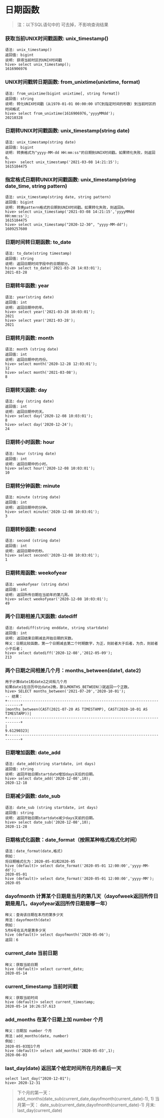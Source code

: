 # 日期函数
>注：以下SQL语句中的 可去掉，不影响查询结果

### 获取当前UNIX时间戳函数: unix_timestamp()
```hql
语法: unix_timestamp()
返回值: bigint
说明: 获得当前时区的UNIX时间戳
hive> select unix_timestamp();
1616906976
```
### UNIX时间戳转日期函数: from_unixtime(unixtime, format)
```hql
语法: from_unixtime(bigint unixtime[, string format])
返回值: string
说明: 转化UNIX时间戳（从1970-01-01 00:00:00 UTC到指定时间的秒数）到当前时区的时间格式
hive> select from_unixtime(1616906976,'yyyyMMdd');
20210328
```
### 日期转UNIX时间戳函数: unix_timestamp(string date)
```hql
语法: unix_timestamp(string date)
返回值: bigint
说明: 转换格式为"yyyy-MM-dd HH:mm:ss"的日期到UNIX时间戳。如果转化失败，则返回0。
hive>  select unix_timestamp('2021-03-08 14:21:15');
1615184475
```
### 指定格式日期转UNIX时间戳函数: unix_timestamp(string date_time, string pattern)
```hql
语法: unix_timestamp(string date, string pattern)
返回值: bigint
说明: 转换pattern格式的日期到UNIX时间戳。如果转化失败，则返回0。
hive> select unix_timestamp('2021-03-08 14:21:15','yyyyMMdd HH:mm:ss');
1615184475
hive> select unix_timestamp("2020-12-30", "yyyy-MM-dd");
1609257600
```
### 日期时间转日期函数: to_date
```hql
语法: to_date(string timestamp)
返回值: string
说明: 返回日期时间字段中的日期部分。
hive> select to_date('2021-03-28 14:03:01');
2021-03-28
```
### 日期转年函数: year
```hql
语法: year(string date)
返回值: int
说明: 返回日期中的年。
hive> select year('2021-03-28 10:03:01');
2021
hive> select year('2021-03-28');
2021
```
### 日期转月函数: month
```hql
语法: month (string date)
返回值: int
说明: 返回日期中的月份。
hive> select month('2020-12-28 12:03:01');
12
hive> select month('2021-03-08');
8
```
### 日期转天函数: day
```hql
语法: day (string date)
返回值: int
说明: 返回日期中的天。
hive> select day('2020-12-08 10:03:01');
8
hive> select day('2020-12-24');
24
```
### 日期转小时函数: hour
```hql
语法: hour (string date)
返回值: int
说明: 返回日期中的小时。
hive> select hour('2020-12-08 10:03:01');
10
```
### 日期转分钟函数: minute
```hql
语法: minute (string date)
返回值: int
说明: 返回日期中的分钟。
hive> select minute('2020-12-08 10:03:01');
3
```
### 日期转秒函数: second
```hql
语法: second (string date)
返回值: int
说明: 返回日期中的秒。
hive> select second('2020-12-08 10:03:01');
1
```
### 日期转周函数: weekofyear
```hql
语法: weekofyear (string date)
返回值: int
说明: 返回所传日期在当前年的第几周。
hive> select weekofyear('2020-12-08 10:03:01');
49
```
### 两个日期相差几天函数: datediff
```hql
语法: datediff(string enddate, string startdate)
返回值: int
说明: 返回结束日期减去开始日期的天数。
释义：日期比较函数，第一个日期减去第二个时期数字，为正，则前者大于后者，为负，则前者小于后者；
hive> select datediff('2020-12-08','2012-05-09');
213
```
### 两个日期之间相差几个月：months_between(date1, date2)
```hql
用于计算date1和date2之间有几个月
如果date1在日历中比date2晚，那么MONTHS_BETWEEN()就返回一个正数。
hive> SELECT months_between('2021-07-20','2020-10-01');
-- 结果：
+----------------------------------------------------------------------------+
|months_between(CAST(2021-07-20 AS TIMESTAMP), CAST(2020-10-01 AS TIMESTAMP))|
+----------------------------------------------------------------------------+
|                                                                  9.61290323|
+----------------------------------------------------------------------------+
```

### 日期增加函数: date_add
```hql
语法: date_add(string startdate, int days)
返回值: string
说明: 返回开始日期startdate增加days天后的日期。
hive> select date_add('2020-12-08',10);
2020-12-18
```
### 日期减少函数: date_sub
```hql
语法: date_sub (string startdate, int days)
返回值: string
说明: 返回开始日期startdate减少days天前的日期。
hive> select date_sub('2020-12-08',10);
2020-11-28
```

### 日期格式化函数：date_format（按照某种格式格式化时间）
```hql
语法：date_format(date,格式)
例如：
将日期格式化为：2020-05-01和2020-05
hive (default)> select date_format('2020-05-01 12:00:00','yyyy-MM-dd');
2020-05-01
hive (default)> select date_format('2020-05-01 12:00:00','yyyy-MM');
2020-05
```

### dayofmonth 计算某个日期是当月的第几天（dayofweek返回所传日期是周几，dayofyear返回所传日期是哪一年）
```hql
释义：查询该日期在本月的第多少天
用法：dayofmonth(date)
例如：
5月6号在五月是第多少天
hive (default)> select dayofmonth('2020-05-06');
返回：6
```

### current_date 当前日期
```hql
释义：获取当前日期
hive (default)> select current_date;
2020-05-14
```

### current_timestamp 当前时间戳
```hql
释义：获取当前时间
hive (default)> select current_timestamp;
2020-05-14 10:26:57.613
```

### add_months 在某个日期上加 number 个月
```hql
释义：日期加 number 个月
用法：add_months(date, number)
例如：
2020-05-03加1个月
hive (default)> select add_months('2020-05-03',1);
2020-06-03
```

### last_day(date) 返回某个给定时间所在月的最后一天
```hql
select last_day("2020-12-01");
hive> 2020-12-31
```

>下个月的第一天：
>add_months(date_sub(current_date,dayofmonth(current_date)-1), 1)
>当月第一天：
>date_sub(current_date,dayofmonth(current_date)-1)
>月末: 
>last_day(current_date)
